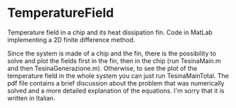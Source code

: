 # TemperatureField
Temperature field in a chip and its heat dissipation fin. Code in MatLab implementing a 2D finite difference method.

Since the system is made of a chip and the fin, there is the possibility to solve and plot the fields first in the fin, then in the chip (run TesinaMain.m and then TesinaGenerazione.m).
Otherwise, to see the plot of the temperature field in the whole system you can just run TesinaMainTotal.
The pdf file contains a brief discussion about the problem that was numerically solved and a more detailed explanation of the equations. I'm sorry that it is written in Italian.

